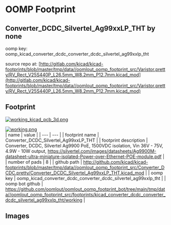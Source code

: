 # OOMP Footprint  
## Converter_DCDC_Silvertel_Ag99xxLP_THT  by none  
  
oomp key: oomp_kicad_converter_dcdc_converter_dcdc_silvertel_ag99xxlp_tht  
  
source repo at: [http://gitlab.com/kicad/kicad-footprints/blob/master/tmp/data//oomlout_oomp_footprint_src/Varistor.pretty/RV_Rect_V25S440P_L26.5mm_W8.2mm_P12.7mm.kicad_mod](http://gitlab.com/kicad/kicad-footprints/blob/master/tmp/data//oomlout_oomp_footprint_src/Varistor.pretty/RV_Rect_V25S440P_L26.5mm_W8.2mm_P12.7mm.kicad_mod)  
## Footprint  
  
[![working_kicad_pcb_3d.png](working_kicad_pcb_3d_600.png)](working_kicad_pcb_3d.png)  
  
[![working.png](working_600.png)](working.png)  
| name | value | 
| --- | --- | 
| footprint name | Converter_DCDC_Silvertel_Ag99xxLP_THT | 
| footprint description | Converter, DCDC, Silvertel Ag9900 PoE, 1500VDC isolation, Vin 36V - 75V, 4.9W - 10W output, https://silvertel.com/images/datasheets/Ag9900M-datasheet-ultra-miniature-isolated-Power-over-Ethernet-POE-module.pdf | 
| number of pads | 8 | 
| github path | http://github.com/kicad/kicad-footprints/blob/master/tmp/data//oomlout_oomp_footprint_src/Converter_DCDC.pretty/Converter_DCDC_Silvertel_Ag99xxLP_THT.kicad_mod | 
| oomp key | oomp_kicad_converter_dcdc_converter_dcdc_silvertel_ag99xxlp_tht | 
| oomp bot github | https://github.com/oomlout/oomlout_oomp_footprint_bot/tree/main/tmp/data//oomlout_oomp_footprint_src/footprints/kicad_converter_dcdc_converter_dcdc_silvertel_ag99xxlp_tht/working | 
## Images  
